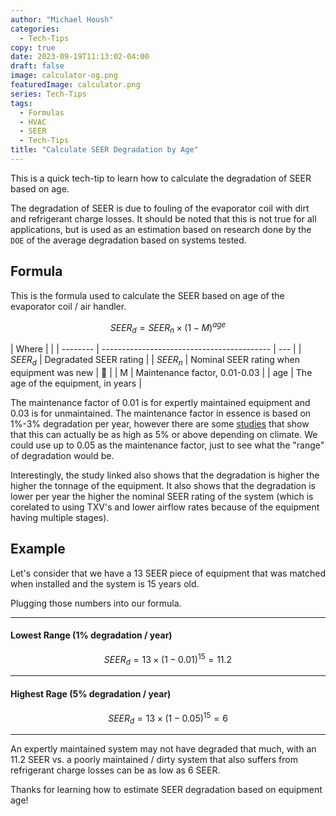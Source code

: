 ```yaml
---
author: "Michael Housh"
categories:
  - Tech-Tips
copy: true
date: 2023-09-19T11:13:02-04:00
draft: false
image: calculator-og.png
featuredImage: calculator.png
series: Tech-Tips
tags:
  - Formulas
  - HVAC
  - SEER
  - Tech-Tips
title: "Calculate SEER Degradation by Age"
---
```


This is a quick tech-tip to learn how to calculate the degradation of SEER based
on age.

The degradation of SEER is due to fouling of the evaporator coil with dirt and
refrigerant charge losses. It should be noted that this is not true for all
applications, but is used as an estimation based on research done by the `DOE`
of the average degradation based on systems tested.

## Formula

This is the formula used to calculate the SEER based on age of the evaporator
coil / air handler.

$$ SEER_d = SEER_n \times (1 - M)^{age} $$

| Where    |                                            |
| -------- | ------------------------------------------ | --- |
| $SEER_d$ | Degradated SEER rating                     |
| $SEER_n$ | Nominal SEER rating when equipment was new |     |
| M        | Maintenance factor, 0.01-0.03              |
| age      | The age of the equipment, in years         |

The maintenance factor of 0.01 is for expertly maintained equipment and 0.03 is
for unmaintained. The maintenance factor in essence is based on 1%-3%
degradation per year, however there are some
[studies](https://publications.energyresearch.ucf.edu/wp-content/uploads/2018/09/FSEC-PF-474-18.pdf)
that show that this can actually be as high as 5% or above depending on climate.
We could use up to 0.05 as the maintenance factor, just to see what the "range"
of degradation would be.

Interestingly, the study linked also shows that the degradation is higher the
higher the tonnage of the equipment. It also shows that the degradation is lower
per year the higher the nominal SEER rating of the system (which is corelated to
using TXV's and lower airflow rates because of the equipment having multiple
stages).

## Example

Let's consider that we have a 13 SEER piece of equipment that was matched when
installed and the system is 15 years old.

Plugging those numbers into our formula.

---

#### Lowest Range (1% degradation / year)

$$ SEER_d = 13 \times (1 - 0.01)^{15} = 11.2 $$

---

#### Highest Rage (5% degradation / year)

$$ SEER_d = 13 \times (1 - 0.05)^{15} = 6 $$

---

An expertly maintained system may not have degraded that much, with an 11.2 SEER
vs. a poorly maintained / dirty system that also suffers from refrigerant charge
losses can be as low as 6 SEER.

Thanks for learning how to estimate SEER degradation based on equipment age!
